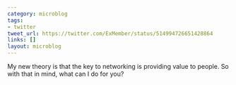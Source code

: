 ```yaml
---
category: microblog
tags:
- twitter
tweet_url: https://twitter.com/ExMember/status/514994726651428864
links: []
layout: microblog
---
```

My new theory is that the key to networking is providing value to people. So with that in mind, what can I do for you?
